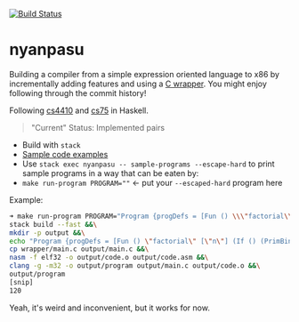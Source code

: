 [![Build Status](https://gitlab.com/gilmi/nyanpasu/badges/master/build.svg)](https://gitlab.com/gilmi/nyanpasu/commits/master/)

# nyanpasu

Building a compiler from a simple expression oriented language to x86 by incrementally adding features
and using a [C wrapper](wrapper/main.c). You might enjoy following through the commit history!

Following [cs4410](http://www.ccs.neu.edu/course/cs4410/) and [cs75](https://www.cs.swarthmore.edu/~jpolitz/cs75/s16) in Haskell.

> "Current" Status: Implemented pairs

- Build with `stack`
- [Sample code examples](src/Language/Nyanpasu/Samples.hs)
- Use `stack exec nyanpasu -- sample-programs --escape-hard` to print sample programs in a way that can be eaten by:
- `make run-program PROGRAM=""` <- put your `--escaped-hard` program here

Example:

```sh
➜ make run-program PROGRAM="Program {progDefs = [Fun () \\\"factorial\\\" [\\\"n\\\"] (If () (PrimBinOp () (NumBinOp Eq) (Atom (Num () 0)) (Idn () \\\"n\\\")) (Atom (Num () 1)) (PrimBinOp () (NumBinOp Mul) (Idn () \\\"n\\\") (Call () \\\"factorial\\\" [PrimBinOp () (NumBinOp Sub) (Idn () \\\"n\\\") (Atom (Num () 1))])))], progMain = Call () \\\"factorial\\\" [Atom (Num () 5)]}"
stack build --fast &&\
mkdir -p output &&\
echo "Program {progDefs = [Fun () \"factorial\" [\"n\"] (If () (PrimBinOp () (NumBinOp Eq) (Atom (Num () 0)) (Idn () \"n\")) (Atom (Num () 1)) (PrimBinOp () (NumBinOp Mul) (Idn () \"n\") (Call () \"factorial\" [PrimBinOp () (NumBinOp Sub) (Idn () \"n\") (Atom (Num () 1))])))], progMain = Call () \"factorial\" [Atom (Num () 5)]}" | stack exec nyanpasu -- compile-program > output/code.asm &&\
cp wrapper/main.c output/main.c &&\
nasm -f elf32 -o output/code.o output/code.asm &&\
clang -g -m32 -o output/program output/main.c output/code.o &&\
output/program
[snip]
120
```

Yeah, it's weird and inconvenient, but it works for now.



